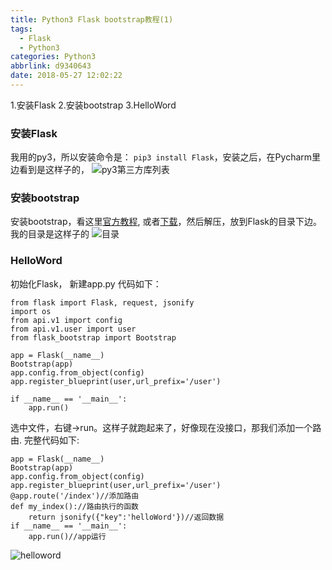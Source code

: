 ```yaml
---
title: Python3 Flask bootstrap教程(1)
tags:
  - Flask
  - Python3
categories: Python3
abbrlink: d9340643
date: 2018-05-27 12:02:22
---
```


1.安装Flask
2.安装bootstrap
3.HelloWord

### 安装Flask
我用的py3，所以安装命令是：
`pip3 install Flask`，安装之后，在Pycharm里边看到是这样子的，
![py3第三方库列表](https://upload-images.jianshu.io/upload_images/783986-a4a6c6ec9ceee10a.png?imageMogr2/auto-orient/strip%7CimageView2/2/w/1240)

### 安装bootstrap
安装bootstrap，看这里[官方教程](https://v2.bootcss.com/index.html),
或者[下载](http://getbootstrap.com/2.3.2/assets/bootstrap.zip
)，然后解压，放到Flask的目录下边。我的目录是这样子的
![目录](https://upload-images.jianshu.io/upload_images/783986-be66520f42984dda.png?imageMogr2/auto-orient/strip%7CimageView2/2/w/1240)

### HelloWord
初始化Flask，
新建app.py
代码如下：
```
from flask import Flask, request, jsonify
import os
from api.v1 import config
from api.v1.user import user
from flask_bootstrap import Bootstrap

app = Flask(__name__)
Bootstrap(app)
app.config.from_object(config)
app.register_blueprint(user,url_prefix='/user')

if __name__ == '__main__':
    app.run()
```
选中文件，右键->run。这样子就跑起来了，好像现在没接口，那我们添加一个路由.
完整代码如下:
```
app = Flask(__name__)
Bootstrap(app)
app.config.from_object(config)
app.register_blueprint(user,url_prefix='/user')
@app.route('/index')//添加路由
def my_index()://路由执行的函数
    return jsonify({"key":'helloWord'})//返回数据
if __name__ == '__main__':
    app.run()//app运行
```
![helloword](https://upload-images.jianshu.io/upload_images/783986-435882bd99cf0aa0.png?imageMogr2/auto-orient/strip%7CimageView2/2/w/1240)
